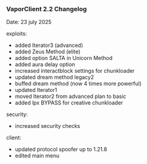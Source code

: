 ### **VaporClient 2.2 Changelog**

Date: 23 july 2025

exploits:
 - added Iterator3 (advanced)
 - added Zeus Method (elite)
 - added option SALTA in Unicorn Method
 - added aura delay option
 - increased interactblock settings for chunkloader
 - updated dream method legacy2
 - buffed dream method (now 4 times more powerful)
 - updated Iterator1
 - moved Iterator2 from advanced plan to basic
 - added lpx BYPASS for creative chunkloader

security:
 - increased security checks

client:
 - updated protocol spoofer up to 1.21.8
 - edited main menu
